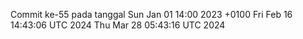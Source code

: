 Commit ke-55 pada tanggal Sun Jan 01 14:00 2023 +0100
Fri Feb 16 14:43:06 UTC 2024
Thu Mar 28 05:43:16 UTC 2024
